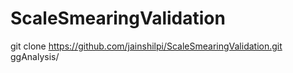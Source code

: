 # ScaleSmearingValidation

git clone  https://github.com/jainshilpi/ScaleSmearingValidation.git ggAnalysis/
